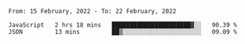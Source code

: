 <!--START_SECTION:waka-->
```text
From: 15 February, 2022 - To: 22 February, 2022

JavaScript   2 hrs 18 mins   ██████████████████████▓░░   90.39 % 
JSON         13 mins         ██▒░░░░░░░░░░░░░░░░░░░░░░   09.09 % 
```
<!--END_SECTION:waka-->
